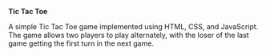 **Tic Tac Toe**

A simple Tic Tac Toe game implemented using HTML, CSS, and JavaScript. The game allows two players to play 
alternately, with the loser of the last game getting the first turn in the next game.